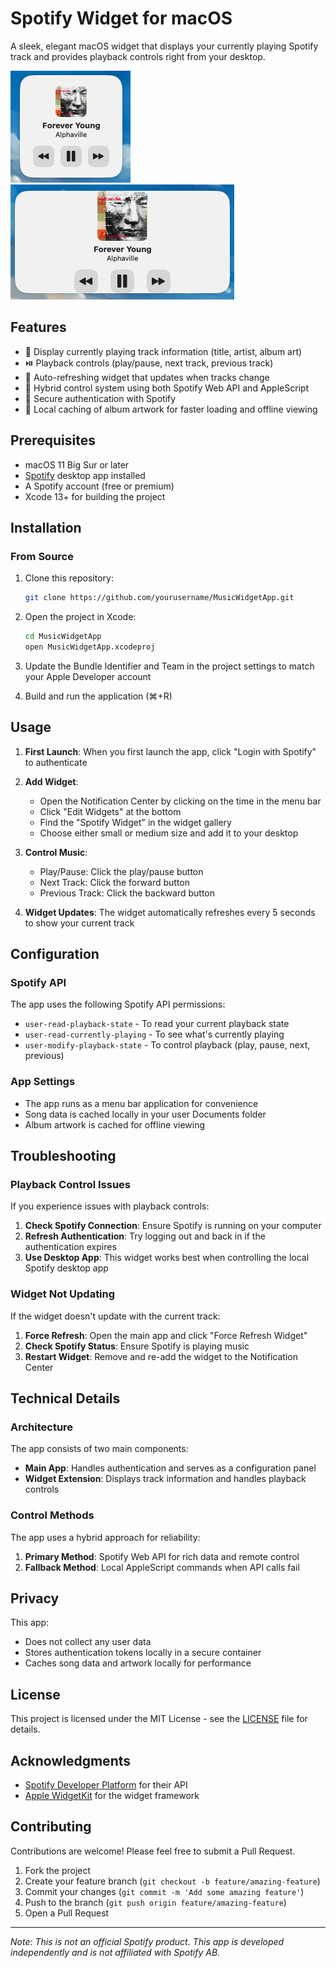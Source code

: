 # Spotify Widget for macOS

A sleek, elegant macOS widget that displays your currently playing Spotify track and provides playback controls right from your desktop.

![Spotify Widget Screenshot](Screenshot/SS1_Widget_Small.png)
![Spotify Widget Screenshot](Screenshot/SS2_Widget_Medium.png)


## Features

- 🎵 Display currently playing track information (title, artist, album art)
- ⏯️ Playback controls (play/pause, next track, previous track)
- 🔄 Auto-refreshing widget that updates when tracks change
- 🔌 Hybrid control system using both Spotify Web API and AppleScript
- 🔐 Secure authentication with Spotify
- 💾 Local caching of album artwork for faster loading and offline viewing

## Prerequisites

- macOS 11 Big Sur or later
- [Spotify](https://www.spotify.com/download/) desktop app installed
- A Spotify account (free or premium)
- Xcode 13+ for building the project

## Installation

### From Source

1. Clone this repository:
   ```bash
   git clone https://github.com/yourusername/MusicWidgetApp.git
   ```

2. Open the project in Xcode:
   ```bash
   cd MusicWidgetApp
   open MusicWidgetApp.xcodeproj
   ```

3. Update the Bundle Identifier and Team in the project settings to match your Apple Developer account

4. Build and run the application (⌘+R)

## Usage

1. **First Launch**: When you first launch the app, click "Login with Spotify" to authenticate
   
2. **Add Widget**: 
   - Open the Notification Center by clicking on the time in the menu bar
   - Click "Edit Widgets" at the bottom
   - Find the "Spotify Widget" in the widget gallery
   - Choose either small or medium size and add it to your desktop

3. **Control Music**:
   - Play/Pause: Click the play/pause button
   - Next Track: Click the forward button
   - Previous Track: Click the backward button

4. **Widget Updates**: The widget automatically refreshes every 5 seconds to show your current track

## Configuration

### Spotify API

The app uses the following Spotify API permissions:
- `user-read-playback-state` - To read your current playback state
- `user-read-currently-playing` - To see what's currently playing
- `user-modify-playback-state` - To control playback (play, pause, next, previous)

### App Settings

- The app runs as a menu bar application for convenience
- Song data is cached locally in your user Documents folder
- Album artwork is cached for offline viewing

## Troubleshooting

### Playback Control Issues

If you experience issues with playback controls:

1. **Check Spotify Connection**: Ensure Spotify is running on your computer
2. **Refresh Authentication**: Try logging out and back in if the authentication expires
3. **Use Desktop App**: This widget works best when controlling the local Spotify desktop app

### Widget Not Updating

If the widget doesn't update with the current track:

1. **Force Refresh**: Open the main app and click "Force Refresh Widget"
2. **Check Spotify Status**: Ensure Spotify is playing music
3. **Restart Widget**: Remove and re-add the widget to the Notification Center

## Technical Details

### Architecture

The app consists of two main components:
- **Main App**: Handles authentication and serves as a configuration panel
- **Widget Extension**: Displays track information and handles playback controls

### Control Methods

The app uses a hybrid approach for reliability:
1. **Primary Method**: Spotify Web API for rich data and remote control
2. **Fallback Method**: Local AppleScript commands when API calls fail

## Privacy

This app:
- Does not collect any user data
- Stores authentication tokens locally in a secure container
- Caches song data and artwork locally for performance

## License

This project is licensed under the MIT License - see the [LICENSE](LICENSE) file for details.

## Acknowledgments

- [Spotify Developer Platform](https://developer.spotify.com/) for their API
- [Apple WidgetKit](https://developer.apple.com/documentation/widgetkit) for the widget framework

## Contributing

Contributions are welcome! Please feel free to submit a Pull Request.

1. Fork the project
2. Create your feature branch (`git checkout -b feature/amazing-feature`)
3. Commit your changes (`git commit -m 'Add some amazing feature'`)
4. Push to the branch (`git push origin feature/amazing-feature`)
5. Open a Pull Request

---

*Note: This is not an official Spotify product. This app is developed independently and is not affiliated with Spotify AB.* 